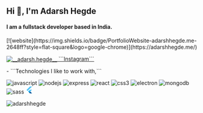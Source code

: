 <h2 align="left">Hi 👋, I'm Adarsh Hegde</h2>
<h4 align="left">I am a fullstack developer based in India.</h4>
<p align="left">
[![website](https://img.shields.io/badge/PortfolioWebsite-adarshhegde.me-2648ff?style=flat-square&logo=google-chrome)](https://adarshhegde.me/)
</p>

<p align="left">
<a href="https://instagram.com/__adarsh.hegde__" target="blank"><img align="center" src="https://cdn.jsdelivr.net/npm/simple-icons@3.0.1/icons/instagram.svg" alt="__adarsh.hegde__" height="20" width="20" /> ```Instagram```
</a>
</p>
- ```Technologies I like to work with,```

<p align="left">
<img src="https://devicons.github.io/devicon/devicon.git/icons/javascript/javascript-original.svg" alt="javascript" width="20" height="20"/>
<img src="https://devicons.github.io/devicon/devicon.git/icons/nodejs/nodejs-original-wordmark.svg" alt="nodejs" width="20" height="20"/> 
<img src="https://devicons.github.io/devicon/devicon.git/icons/express/express-original-wordmark.svg" alt="express" width="20" height="20"/> 
<img src="https://devicons.github.io/devicon/devicon.git/icons/react/react-original-wordmark.svg" alt="react" width="20" height="20"/>
<img src="https://devicons.github.io/devicon/devicon.git/icons/css3/css3-original-wordmark.svg" alt="css3" width="20" height="20"/>
<img src="https://devicons.github.io/devicon/devicon.git/icons/electron/electron-original.svg" alt="electron" width="20" height="20"/>
<img src="https://devicons.github.io/devicon/devicon.git/icons/mongodb/mongodb-original-wordmark.svg" alt="mongodb" width="20" height="20"/>
<img src="https://devicons.github.io/devicon/devicon.git/icons/sass/sass-original.svg" alt="sass" width="20" height="20"/> 
<img src="https://raw.githubusercontent.com/github/explore/80688e429a7d4ef2fca1e82350fe8e3517d3494d/topics/flutter/flutter.png" alt="flutter" width="20" height="20"/></p>


<p align="left"> <img src="https://github-readme-stats.vercel.app/api?username=adarshhegde&show_icons=true" alt="adarshhegde" /> </p>


<!--
**adarshhegde/adarshhegde** is a ✨ _special_ ✨ repository because its `README.md` (this file) appears on your GitHub profile.

Here are some ideas to get you started:

- 🔭 I’m currently working on ...
- 🌱 I’m currently learning ...
- 👯 I’m looking to collaborate on ...
- 🤔 I’m looking for help with ...
- 💬 Ask me about ...
- 📫 How to reach me: ...
- 😄 Pronouns: ...
- ⚡ Fun fact: ...
-->
